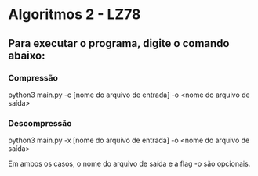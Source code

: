 # Algoritmos 2 - LZ78
## Para executar o programa, digite o comando abaixo:
### Compressão
python3 main.py -c [nome do arquivo de entrada] -o <nome do arquivo de saída>
### Descompressão
python3 main.py -x [nome do arquivo de entrada] -o <nome do arquivo de saída>

Em ambos os casos, o nome do arquivo de saída e a flag -o são opcionais.
